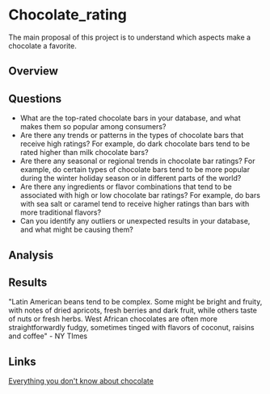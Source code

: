 # Chocolate_rating
The main proposal of this project is to understand which aspects make a chocolate a favorite.

## Overview 

## Questions 

- What are the top-rated chocolate bars in your database, and what makes them so popular among consumers?
- Are there any trends or patterns in the types of chocolate bars that receive high ratings? For example, do dark chocolate bars tend to be rated higher than milk chocolate bars?
- Are there any seasonal or regional trends in chocolate bar ratings? For example, do certain types of chocolate bars tend to be more popular during the winter holiday season or in different parts of the world?
- Are there any ingredients or flavor combinations that tend to be associated with high or low chocolate bar ratings? For example, do bars with sea salt or caramel tend to receive higher ratings than bars with more traditional flavors?
- Can you identify any outliers or unexpected results in your database, and what might be causing them?

## Analysis 

## Results 
"Latin American beans tend to be complex. Some might be bright and fruity, with notes of dried apricots, fresh berries and dark fruit, while others taste of nuts or fresh herbs. West African chocolates are often more straightforwardly fudgy, sometimes tinged with flavors of coconut, raisins and coffee" - NY TImes 

## Links 
[Everything you don't know about chocolate](https://www.nytimes.com/2020/02/11/dining/chocolate-bar.html)
